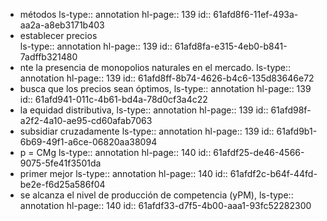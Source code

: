 - métodos
  ls-type:: annotation
  hl-page:: 139
  id:: 61afd8f6-11ef-493a-aa2a-a8eb3171b403
- establecer  precios  
  ls-type:: annotation
  hl-page:: 139
  id:: 61afd8fa-e315-4eb0-b841-7adffb321480
- nte  la  presencia  de  monopolios  naturales  en  el  mercado. 
  ls-type:: annotation
  hl-page:: 139
  id:: 61afd8ff-8b74-4626-b4c6-135d83646e72
- busca que los precios sean óptimos,
  ls-type:: annotation
  hl-page:: 139
  id:: 61afd941-011c-4b61-bd4a-78d0cf3a4c22
- la equidad distributiva,
  ls-type:: annotation
  hl-page:: 139
  id:: 61afd98f-a2f2-4a10-ae95-cd60afab7063
- subsidiar  cruzadamente 
  ls-type:: annotation
  hl-page:: 139
  id:: 61afd9b1-6b69-49f1-a6ce-06820aa38094
- p = CMg
  ls-type:: annotation
  hl-page:: 140
  id:: 61afdf25-de46-4566-9075-5fe41f3501da
- primer mejor 
  ls-type:: annotation
  hl-page:: 140
  id:: 61afdf2c-b64f-44fd-be2e-f6d25a586f04
- se alcanza el nivel de producción de competencia (yPM), 
  ls-type:: annotation
  hl-page:: 140
  id:: 61afdf33-d7f5-4b00-aaa1-93fc52282300